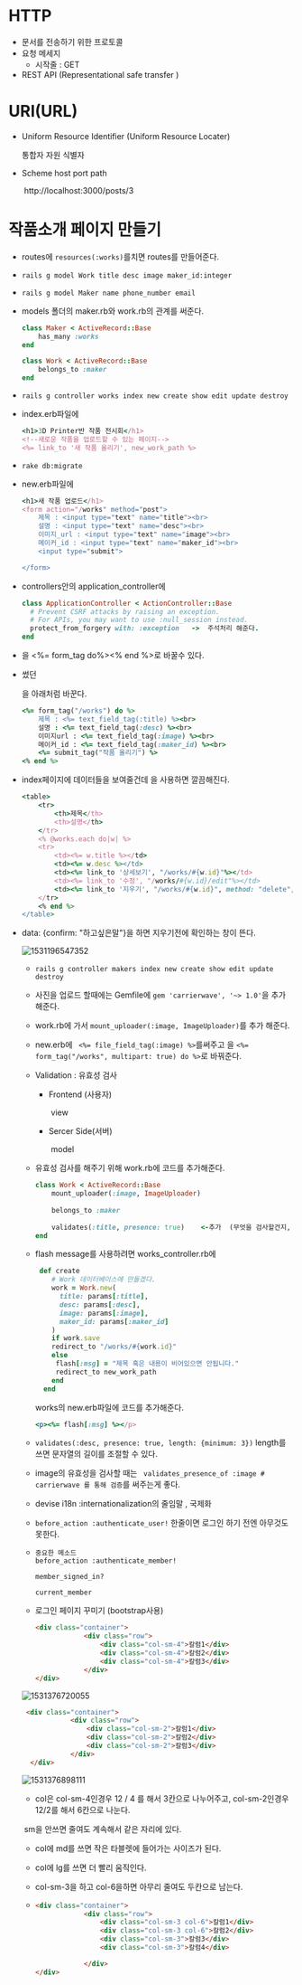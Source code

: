 # HTTP

- 문서를 전송하기 위한 프로토콜
- 요청 메세지
  - 시작줄 : GET
- REST API (Representational safe transfer ) 

# URI(URL)

- Uniform Resource Identifier (Uniform Resource Locater)

  통합자 자원 식별자

- Scheme     host      port    path

  ​    http://localhost:3000/posts/3



# 작품소개 페이지 만들기

- routes에 `resources(:works)`를치면 routes를 만들어준다.

- `rails g model Work title desc image maker_id:integer` 

- `rails g model Maker name phone_number email`

- models 폴더의 maker.rb와 work.rb의 관계를 써준다.

  ```ruby
  class Maker < ActiveRecord::Base
      has_many :works
  end
  ```

  ```ruby
  class Work < ActiveRecord::Base
      belongs_to :maker
  end
  
  ```

  

- `rails g controller works index new create show edit update destroy`

- index.erb파일에 

  ```ruby
  <h1>3D Printer반 작품 전시회</h1>
  <!--새로운 작품을 업로드할 수 있는 페이지-->
  <%= link_to '새 작품 올리기', new_work_path %>
  ```

  

- `rake db:migrate`

- new.erb파일에

  ```ruby
  <h1>새 작품 업로드</h1>
  <form action="/works" method="post">
      제목 : <input type="text" name="title"><br>
      설명 : <input type="text" name="desc"><br>
      이미지_url : <input type="text" name="image"><br>
      메이커_id : <input type="text" name="maker_id"><br>
      <input type="submit">
  
  </form>
  ```

  

- controllers안의 application_controller에

  ```ruby
  class ApplicationController < ActionController::Base
    # Prevent CSRF attacks by raising an exception.
    # For APIs, you may want to use :null_session instead.
    protect_from_forgery with: :exception   ->  주석처리 해준다.
  end
  ```

  

- <form></form>을 <%= form_tag do%><% end %>로 바꿀수 있다.

- 썼던 <form>을 아래처럼 바꾼다.

  ```ruby
  <%= form_tag("/works") do %>
      제목 : <%= text_field_tag(:title) %><br>
      설명 : <%= text_field_tag(:desc) %><br>
      이미지url : <%= text_field_tag(:image) %><br>
      메이커_id : <%= text_field_tag(:maker_id) %><br>
      <%= submit_tag("작품 올리기") %>
  <% end %>
  ```

  

- index페이지에 데이터들을 보여줄건데 <table>을 사용하면 깔끔해진다.

  ```ruby
  <table>
      <tr>
          <th>제목</th>
          <th>설명</th>
      </tr>
      <% @works.each do|w| %>
      <tr>
          <td><%= w.title %></td>
          <td><%= w.desc %></td>
          <td><%= link_to '상세보기', "/works/#{w.id}"%></td>
          <td><%= link_to '수정', "/works/#{w.id}/edit"%></td>
          <td><%= link_to '지우기', "/works/#{w.id}", method: "delete", data: {confirm: "진짜?"} %></td>
      </tr>
      <% end %>
  </table>
  ```

  

- data: {confirm: "하고싶은말"}을 하면 지우기전에 확인하는 창이 뜬다.

![1531196547352](C:\Users\student\AppData\Local\Temp\1531196547352.png)

- `rails g controller makers index new create show edit update destroy`

- 사진을 업로드 할때에는 Gemfile에 `gem 'carrierwave', '~> 1.0'`을 추가해준다.

- work.rb에 가서 `mount_uploader(:image, ImageUploader)`를 추가 해준다.

- new.erb에  ` <%= file_field_tag(:image) %>`를써주고 <form> 을 `<%= form_tag("/works", multipart: true) do %>`로 바꿔준다.

- Validation : 유효성 검사

  - Frontend (사용자)

    ​        view

  - Sercer Side(서버)

    ​       model

- 유효성 검사를 해주기 위해 work.rb에 코드를 추가해준다.

  ```ruby
  class Work < ActiveRecord::Base
      mount_uploader(:image, ImageUploader)
      
      belongs_to :maker
      
      validates(:title, presence: true)    <-추가  (무엇을 검사할건지, 옵션)
  end
  ```

  



- flash message를 사용하려면 works_controller.rb에

  ```ruby
   def create
      # Work 데이터베이스에 만들겠다.
      work = Work.new(
        title: params[:title],
        desc: params[:desc],
        image: params[:image],
        maker_id: params[:maker_id]
      )
      if work.save
      redirect_to "/works/#{work.id}"
      else
       flash[:msg] = "제목 혹은 내용이 비어있으면 안됩니다."
       redirect_to new_work_path
      end
    end
  ```

  works의 new.erb파일에 코드를 추가해준다.

  ```ruby
  <p><%= flash[:msg] %></p>
  ```

  

- `validates(:desc, presence: true, length: {minimum: 3})` length를 쓰면 문자열의 길이를 조절할 수 있다.

- image의 유효성을 검사할 때는 ` validates_presence_of :image # carrierwave 를 통해 검증`를 써주는게 좋다.

- devise i18n :internationalization의 줄임말 , 국제화

- `before_action :authenticate_user!` 한줄이면 로그인 하기 전엔 아무것도 못한다.

  

- ```
  중요한 메소드
  before_action :authenticate_member!
  
  member_signed_in?
  
  current_member
  ```

- 로그인 페이지 꾸미기 (bootstrap사용)

  ```html
  <div class="container">
              <div class="row">
                  <div class="col-sm-4">칼럼1</div>
                  <div class="col-sm-4">칼럼2</div>
                  <div class="col-sm-4">칼럼3</div>
              </div>
  </div>
  ```

  

![1531376720055](C:\Users\student\AppData\Local\Temp\1531376720055.png)



```html
 <div class="container">
            <div class="row">
                <div class="col-sm-2">칼럼1</div>
                <div class="col-sm-2">칼럼2</div>
                <div class="col-sm-2">칼럼3</div>
            </div>
  </div>
```

![1531376898111](C:\Users\student\AppData\Local\Temp\1531376898111.png)

- col은 col-sm-4인경우 12 / 4 를 해서 3칸으로 나누어주고, col-sm-2인경우 12/2를 해서 6칸으로 나눈다.

​        sm을 안쓰면 줄여도 계속해서 같은 자리에 있다.

- col에 md를 쓰면 작은 타블렛에 들어가는 사이즈가 된다.

- col에 lg를 쓰면 더 빨리 움직인다.

- col-sm-3을 하고 col-6을하면 아무리 줄여도 두칸으로 남는다.

- ```html
  <div class="container">
              <div class="row">
                  <div class="col-sm-3 col-6">칼럼1</div>
                  <div class="col-sm-3 col-6">칼럼2</div>
                  <div class="col-sm-3">칼럼3</div>
                  <div class="col-sm-3">칼럼4</div>
  
              </div>
  </div>
  ```